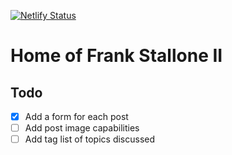 [![Netlify Status](https://api.netlify.com/api/v1/badges/9e0ed529-0ac4-4f3d-b046-984c4f3262f8/deploy-status)](https://app.netlify.com/sites/frankstalloneii/deploys)

# Home of Frank Stallone II

## Todo

- [x] Add a form for each post
- [ ] Add post image capabilities
- [ ] Add tag list of topics discussed

